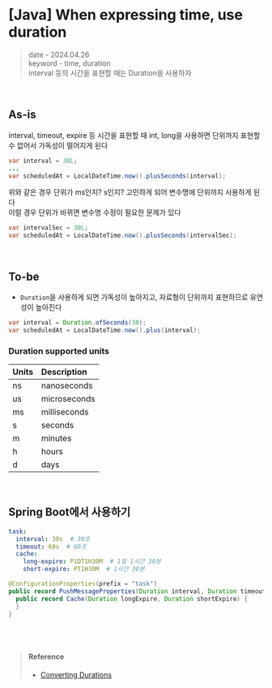 # [Java] When expressing time, use duration
> date - 2024.04.26  
> keyword - time, duration  
> interval 등의 시간을 표현할 때는 Duration을 사용하자

<br>

## As-is
interval, timeout, expire 등 시간을 표현할 때 int, long을 사용하면 단위까지 표현할 수 없어서 가독성이 떨어지게 된다
```java
var interval = 30L;
...
var scheduledAt = LocalDateTime.now().plusSeconds(interval);
```
위와 같은 경우 단위가 ms인지? s인지? 고민하게 되어 변수명에 단위까지 사용하게 된다  
이럴 경우 단위가 바뀌면 변수명 수정이 필요한 문제가 있다
```java
var intervalSec = 30L;
var scheduledAt = LocalDateTime.now().plusSeconds(intervalSec);
```


<br>

## To-be
* `Duration`을 사용하게 되면 가독성이 높아지고, 자료형이 단위까지 표현하므로 유연성이 높아진다
```java
var interval = Duration.ofSeconds(30);
var scheduledAt = LocalDateTime.now().plus(interval);
```

### Duration supported units
| Units | Description |
|:--|:--|
| ns | nanoseconds |
| us | microseconds |
| ms | milliseconds |
| s | seconds |
| m | minutes |
| h | hours |
| d | days |


<br>

## Spring Boot에서 사용하기
```yaml
task:
  interval: 30s  # 30초
  timeout: 60s  # 60초
  cache:
    long-expire: P1DT1H30M  # 1일 1시간 30분
    short-expire: PT1H30M  # 1시간 30분
```
```java
@ConfigurationProperties(prefix = "task")
public record PushMessageProperties(Duration interval, Duration timeout, Cache cache) {
  public record Cache(Duration longExpire, Duration shortExpire) {
  }
}
```


<br><br>

> #### Reference
> * [Converting Durations](https://docs.spring.io/spring-boot/docs/current/reference/html/features.html#features.external-config.typesafe-configuration-properties.conversion.durations)
